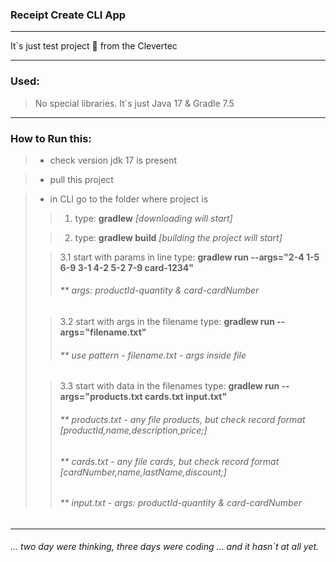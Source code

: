 ### Receipt Create CLI App

***

It`s just test project 🛒 from the Clevertec 

***

### Used:

> No special libraries. It`s just Java 17 & Gradle 7.5

***

### How to Run this:

>* check version jdk 17 is present

>* pull this project
 
>* in CLI go to the folder where project is
>
>>1. type: **gradlew** *[downloading will start]*
>
>>2. type: **gradlew build** *[building the project will start]*
>
>>3.1 start with params in line type: **gradlew run --args="2-4 1-5 6-9 3-1 4-2 5-2 7-9 card-1234"** 
>>
>> ###### ** args: productId-quantity & card-cardNumber
>
>>3.2 start with args in the filename type: **gradlew run --args="filename.txt"** 
>>
>> ###### ** use pattern - filename.txt - args inside file
> 
>> 3.3 start with data in the filenames type: **gradlew run --args="products.txt cards.txt input.txt"** 
>>
>> ###### ** products.txt - any file products, but check record format [productId,name,description,price;]
>> 
>> ###### ** cards.txt - any file cards, but check record format [cardNumber,name,lastName,discount;]
>> 
>> ###### ** input.txt - args: productId-quantity & card-cardNumber

***

###### ... two day were thinking, three days were coding ... and it hasn`t at all yet.
